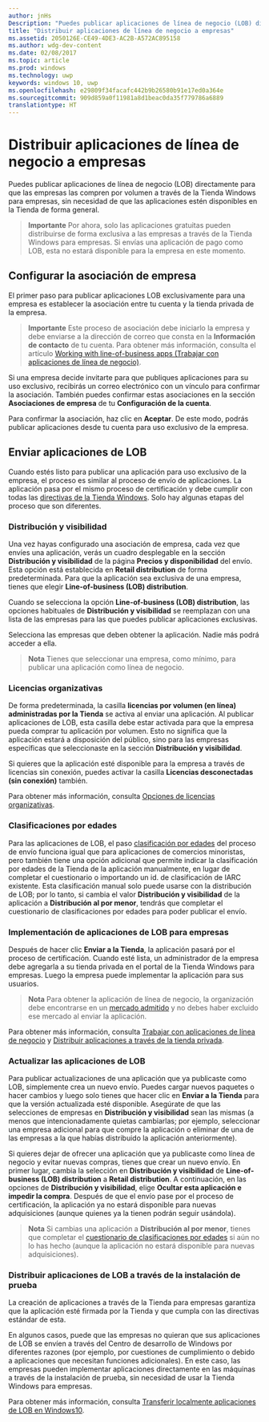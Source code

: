 ```yaml
---
author: jnHs
Description: "Puedes publicar aplicaciones de línea de negocio (LOB) directamente para que las empresas las compren por volumen a través de la Tienda Windows para empresas, sin necesidad de que las aplicaciones estén disponibles en la Tienda de forma general."
title: "Distribuir aplicaciones de línea de negocio a empresas"
ms.assetid: 2050126E-CE49-4DE3-AC2B-A572AC895158
ms.author: wdg-dev-content
ms.date: 02/08/2017
ms.topic: article
ms.prod: windows
ms.technology: uwp
keywords: windows 10, uwp
ms.openlocfilehash: e29809f34facafc442b9b26580b91e17ed0a364e
ms.sourcegitcommit: 909d859a0f11981a8d1beac0da35f779786a6889
translationtype: HT
---
```

# <a name="distribute-lob-apps-to-enterprises"></a>Distribuir aplicaciones de línea de negocio a empresas


Puedes publicar aplicaciones de línea de negocio (LOB) directamente para que las empresas las compren por volumen a través de la Tienda Windows para empresas, sin necesidad de que las aplicaciones estén disponibles en la Tienda de forma general.

> **Importante**  Por ahora, solo las aplicaciones gratuitas pueden distribuirse de forma exclusiva a las empresas a través de la Tienda Windows para empresas. Si envías una aplicación de pago como LOB, esta no estará disponible para la empresa en este momento. 

## <a name="setting-up-the-enterprise-association"></a>Configurar la asociación de empresa


El primer paso para publicar aplicaciones LOB exclusivamente para una empresa es establecer la asociación entre tu cuenta y la tienda privada de la empresa.

> **Importante**  Este proceso de asociación debe iniciarlo la empresa y debe enviarse a la dirección de correo que consta en la **Información de contacto** de tu cuenta. Para obtener más información, consulta el artículo [Working with line-of-business apps (Trabajar con aplicaciones de línea de negocio)](http://go.microsoft.com/fwlink/p/?LinkId=698846).

Si una empresa decide invitarte para que publiques aplicaciones para su uso exclusivo, recibirás un correo electrónico con un vínculo para confirmar la asociación. También puedes confirmar estas asociaciones en la sección **Asociaciones de empresa** de tu **Configuración de la cuenta**.

Para confirmar la asociación, haz clic en **Aceptar**. De este modo, podrás publicar aplicaciones desde tu cuenta para uso exclusivo de la empresa.

## <a name="submitting-an-lob-app"></a>Enviar aplicaciones de LOB


Cuando estés listo para publicar una aplicación para uso exclusivo de la empresa, el proceso es similar al proceso de envío de aplicaciones. La aplicación pasa por el mismo proceso de certificación y debe cumplir con todas las [directivas de la Tienda Windows](https://msdn.microsoft.com/library/windows/apps/dn764944). Solo hay algunas etapas del proceso que son diferentes.

### <a name="distribution-and-visibility"></a>Distribución y visibilidad

Una vez hayas configurado una asociación de empresa, cada vez que envíes una aplicación, verás un cuadro desplegable en la sección **Distribución y visibilidad** de la página **Precios y disponibilidad** del envío. Esta opción está establecida en **Retail distribution** de forma predeterminada. Para que la aplicación sea exclusiva de una empresa, tienes que elegir **Line-of-business (LOB) distribution**.

Cuando se selecciona la opción **Line-of-business (LOB) distribution**, las opciones habituales de **Distribución y visibilidad** se reemplazan con una lista de las empresas para las que puedes publicar aplicaciones exclusivas.

Selecciona las empresas que deben obtener la aplicación. Nadie más podrá acceder a ella.

> **Nota**  Tienes que seleccionar una empresa, como mínimo, para publicar una aplicación como línea de negocio.

### <a name="organizational-licensing"></a>Licencias organizativas

De forma predeterminada, la casilla **licencias por volumen (en línea) administradas por la Tienda** se activa al enviar una aplicación. Al publicar aplicaciones de LOB, esta casilla debe estar activada para que la empresa pueda comprar tu aplicación por volumen. Esto no significa que la aplicación estará a disposición del público, sino para las empresas específicas que seleccionaste en la sección **Distribución y visibilidad**.

Si quieres que la aplicación esté disponible para la empresa a través de licencias sin conexión, puedes activar la casilla **Licencias desconectadas (sin conexión)** también.

Para obtener más información, consulta [Opciones de licencias organizativas](organizational-licensing.md).

### <a name="age-ratings"></a>Clasificaciones por edades
Para las aplicaciones de LOB, el paso [clasificación por edades](age-ratings.md) del proceso de envío funciona igual que para aplicaciones de comercios minoristas, pero también tiene una opción adicional que permite indicar la clasificación por edades de la Tienda de la aplicación manualmente, en lugar de completar el cuestionario o importando un id. de clasificación de IARC existente. Esta clasificación manual solo puede usarse con la distribución de LOB; por lo tanto, si cambia el valor **Distribución y visibilidad** de la aplicación a **Distribución al por menor**, tendrás que completar el cuestionario de clasificaciones por edades para poder publicar el envío.

### <a name="enterprise-deployment-of-lob-apps"></a>Implementación de aplicaciones de LOB para empresas

Después de hacer clic **Enviar a la Tienda**, la aplicación pasará por el proceso de certificación. Cuando esté lista, un administrador de la empresa debe agregarla a su tienda privada en el portal de la Tienda Windows para empresas. Luego la empresa puede implementar la aplicación para sus usuarios.

> **Nota** Para obtener la aplicación de línea de negocio, la organización debe encontrarse en un [mercado admitido](https://technet.microsoft.com/itpro/windows/whats-new/windows-store-for-business-overview#supported-markets) y no debes haber excluido ese mercado al enviar la aplicación. 

Para obtener más información, consulta [Trabajar con aplicaciones de línea de negocio](http://go.microsoft.com/fwlink/p/?LinkId=698846) y [Distribuir aplicaciones a través de la tienda privada](http://go.microsoft.com/fwlink/p/?LinkId=698847).

### <a name="updating-lob-apps"></a>Actualizar las aplicaciones de LOB

Para publicar actualizaciones de una aplicación que ya publicaste como LOB, simplemente crea un nuevo envío. Puedes cargar nuevos paquetes o hacer cambios y luego solo tienes que hacer clic en **Enviar a la Tienda** para que la versión actualizada esté disponible. Asegúrate de que las selecciones de empresas en **Distribución y visibilidad** sean las mismas (a menos que intencionadamente quietas cambiarlas; por ejemplo, seleccionar una empresa adicional para que compre la aplicación o eliminar de una de las empresas a la que habías distribuido la aplicación anteriormente).

Si quieres dejar de ofrecer una aplicación que ya publicaste como línea de negocio y evitar nuevas compras, tienes que crear un nuevo envío. En primer lugar, cambia la selección en **Distribución y visibilidad** de **Line-of-business (LOB) distribution** a **Retail distribution**. A continuación, en las opciones de **Distribución y visibilidad**, elige **Ocultar esta aplicación e impedir la compra**. Después de que el envío pase por el proceso de certificación, la aplicación ya no estará disponible para nuevas adquisiciones (aunque quienes ya la tienen podrán seguir usándola).

> **Nota** Si cambias una aplicación a **Distribución al por menor**, tienes que completar el [cuestionario de clasificaciones por edades](age-ratings.md) si aún no lo has hecho (aunque la aplicación no estará disponible para nuevas adquisiciones).

### <a name="distributing-lob-apps-through-sideloading"></a>Distribuir aplicaciones de LOB a través de la instalación de prueba

La creación de aplicaciones a través de la Tienda para empresas garantiza que la aplicación esté firmada por la Tienda y que cumpla con las directivas estándar de esta.

En algunos casos, puede que las empresas no quieran que sus aplicaciones de LOB se envíen a través del Centro de desarrollo de Windows por diferentes razones (por ejemplo, por cuestiones de cumplimiento o debido a aplicaciones que necesitan funciones adicionales). En este caso, las empresas pueden implementar aplicaciones directamente en las máquinas a través de la instalación de prueba, sin necesidad de usar la Tienda Windows para empresas.

Para obtener más información, consulta [Transferir localmente aplicaciones de LOB en Windows10](http://go.microsoft.com/fwlink/p/?LinkId=623433).

 

 




